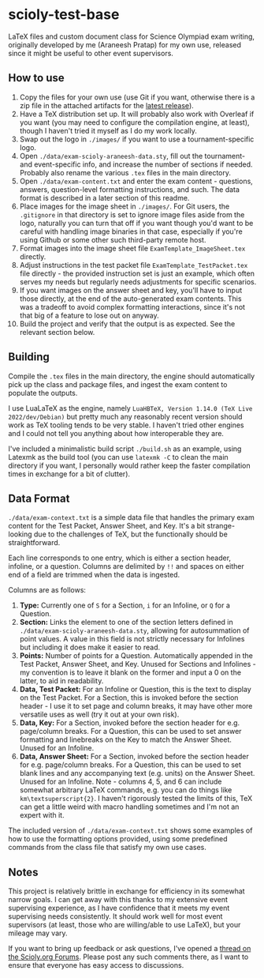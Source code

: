 # scioly-test-base

LaTeX files and custom document class for Science Olympiad exam writing, originally developed by me (Araneesh Pratap) for my own use, released since it might be useful to other event supervisors.

## How to use

1. Copy the files for your own use (use Git if you want, otherwise there is a zip file in the attached artifacts for the [latest release](https://github.com/araneesh-pratap-01/scioly-exam-template-araneesh/releases)).
2. Have a TeX distribution set up. It will probably also work with Overleaf if you want (you may need to configure the compilation engine, at least), though I haven't tried it myself as I do my work locally.
3. Swap out the logo in `./images/` if you want to use a tournament-specific logo.
4. Open `./data/exam-scioly-araneesh-data.sty`, fill out the tournament- and event-specific info, and increase the number of sections if needed. Probably also rename the various `.tex` files in the main directory.
5. Open `./data/exam-content.txt` and enter the exam content - questions, answers, question-level formatting instructions, and such. The data format is described in a later section of this readme.
6. Place images for the image sheet in `./images/`. For Git users, the `.gitignore` in that directory is set to ignore image files aside from the logo, naturally you can turn that off if you want though you'd want to be careful with handling image binaries in that case, especially if you're using Github or some other such third-party remote host.
7. Format images into the image sheet file `ExamTemplate_ImageSheet.tex` directly.
8. Adjust instructions in the test packet file `ExamTemplate_TestPacket.tex` file directly - the provided instruction set is just an example, which often serves my needs but regularly needs adjustments for specific scenarios.
9. If you want images on the answer sheet and key, you'll have to input those directly, at the end of the auto-generated exam contents. This was a tradeoff to avoid complex formatting interactions, since it's not that big of a feature to lose out on anyway.
10. Build the project and verify that the output is as expected. See the relevant section below.

## Building

Compile the `.tex` files in the main directory, the engine should automatically pick up the class and package files, and ingest the exam content to populate the outputs.

I use LuaLaTeX as the engine, namely `LuaHBTeX, Version 1.14.0 (TeX Live 2022/dev/Debian)` but pretty much any reasonably recent version should work as TeX tooling tends to be very stable. I haven't tried other engines and I could not tell you anything about how interoperable they are.

I've included a minimalistic build script `./build.sh` as an example, using Latexmk as the build tool (you can use `latexmk -C` to clean the main directory if you want, I personally would rather keep the faster compilation times in exchange for a bit of clutter).

## Data Format

`./data/exam-context.txt` is a simple data file that handles the primary exam content for the Test Packet, Answer Sheet, and Key. It's a bit strange-looking due to the challenges of TeX, but the functionally should be straightforward.

Each line corresponds to one entry, which is either a section header, infoline, or a question. Columns are delimited by `!!` and spaces on either end of a field are trimmed when the data is ingested.

Columns are as follows:
1. **Type:** Currently one of `S` for a Section, `i` for an Infoline, or `Q` for a Question.
2. **Section:** Links the element to one of the section letters defined in `./data/exam-scioly-araneesh-data.sty`, allowing for autosummation of point values. A value in this field is not strictly necessary for Infolines but including it does make it easier to read.
3. **Points:** Number of points for a Question. Automatically appended in the Test Packet, Answer Sheet, and Key. Unused for Sections and Infolines - my convention is to leave it blank on the former and input a 0 on the latter, to aid in readability.
4. **Data, Test Packet:** For an Infoline or Question, this is the text to display on the Test Packet. For a Section, this is invoked before the section header - I use it to set page and column breaks, it may have other more versatile uses as well (try it out at your own risk).
5. **Data, Key:**  For a Section, invoked before the section header for e.g. page/column breaks. For a Question, this can be used to set answer formatting and linebreaks on the Key to match the Answer Sheet. Unused for an Infoline.
6. **Data, Answer Sheet:** For a Section, invoked before the section header for e.g. page/column breaks. For a Question, this can be used to set blank lines and any accompanying text (e.g. units) on the Answer Sheet. Unused for an Infoline.
Note - columns 4, 5, and 6 can include somewhat arbitrary LaTeX commands, e.g. you can do things like `km\textsuperscript{2}`. I haven't rigorously tested the limits of this, TeX can get a little weird with macro handling sometimes and I'm not an expert with it.

The included version of `./data/exam-context.txt` shows some examples of how to use the formatting options provided, using some predefined commands from the class file that satisfy my own use cases.

## Notes

This project is relatively brittle in exchange for efficiency in its somewhat narrow goals. I can get away with this thanks to my extensive event supervising experience, as I have confidence that it meets my event supervising needs consistently. It should work well for most event supervisors (at least, those who are willing/able to use LaTeX), but your mileage may vary.

If you want to bring up feedback or ask questions, I've opened a [thread on the Scioly.org Forums](example.com). Please post any such comments there, as I want to ensure that everyone has easy access to discussions.
